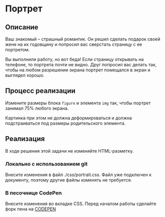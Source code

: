 # Портрет

## Описание
Ваш знакомый – страшный романтик. Он решил сделать подарок своей жене на их годовщину и попросил вас сверстать страницу с ее портретом.

Вы выполнили работу, но вот беда! Если страницу открывать на телефоне, то портрета почти не видно. Друг попросил вас делать так, чтобы на любом разрешении экрана портрет помещался в экран и выглядел хорошо.

## Процесс реализации
Измените размеры блока `figure` и элемента `img` так, чтобы портрет занимал 75% любого экрана.

Картинка при этом не должна деформироваться и должна подстраиваться под размеры родительского элемента.

## Реализация
В ходе решения этой задачи не изменяйте HTML-разметку.

### Локально с использованием git

Внесите изменения в файл ./css/portrait.css. Файл уже подключен к документу, поэтому другие файлы изменять не требуется.

### В песочнице CodePen

Внесите изменения во вкладке CSS. Перед началом работы сделайте форк пена на [CODEPEN](https://codepen.io/solarrust/pen/BdyKZG?editors=1100)
